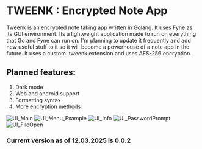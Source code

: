 # TWEENK : Encrypted Note App 
Tweenk is an encrypted note taking app written in Golang. It uses Fyne as its GUI environment. Its a lightweight application made to run on everything that Go and Fyne can run on.
I'm planning to update it frequently and add new useful stuff to it so it will become a powerhouse of a note app in the future.
It uses a custom .tweenk extension and uses AES-256 encryption.

## Planned features:
1. Dark mode
2. Web and android support
3. Formatting syntax
4. More encryption methods

![UI_Main](https://github.com/user-attachments/assets/4574ee60-46eb-4e45-9dfe-bfef159afde2)
![UI_Menu_Example](https://github.com/user-attachments/assets/9e080e49-e720-4378-924a-db8cc6742f11)
![UI_Info](https://github.com/user-attachments/assets/645d5607-64da-4570-8933-f5d92ba3febb)
![UI_PasswordPrompt](https://github.com/user-attachments/assets/cf5d4f8f-0a18-4305-8404-00ea2ce431a0)
![UI_FileOpen](https://github.com/user-attachments/assets/398ba929-9a30-44b3-a14a-e7831a28df51)


### Current version as of 12.03.2025 is 0.0.2
